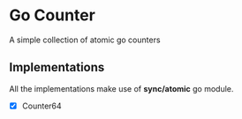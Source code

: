 # Go Counter

A simple collection of atomic go counters

## Implementations

All the implementations make use of <b>sync/atomic</b> go module.

- [X] Counter64